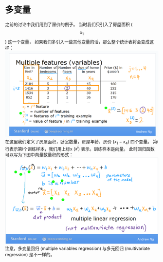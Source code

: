 # 多变量
之前的讨论中我们用到了房价的例子。
当时我们只引入了房屋面积 ($$x_1$$) 这一个变量，
如果我们多引入一些其他变量的话，那么整个统计表将会变成这样：
![](pictures/variables.png)
在这里我们定义了房屋面积，卧室数量，房屋年龄，房价 ($x_1 - x_4$) 四个变量。
第i行表示第i个训练样本，我们用上标x ($x^i$) 表示。训练样本是向量。
此时回归函数可以写为下图中向量数量积的形式：
![](pictures/models.png)
注意，多变量回归 (multiple variables regression) 与多元回归 (multivariate regression) 是不一样的。
